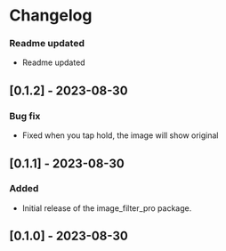 
# Changelog

### Readme updated
- Readme updated

## [0.1.2] - 2023-08-30

### Bug fix
- Fixed when you tap hold, the image will show original

## [0.1.1] - 2023-08-30

### Added
- Initial release of the image_filter_pro package.

## [0.1.0] - 2023-08-30
